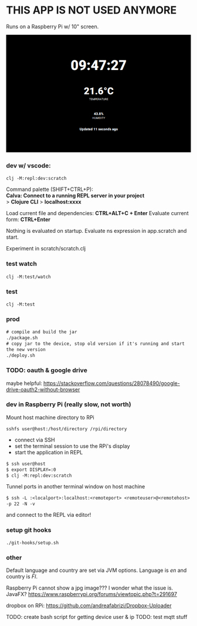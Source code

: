 # THIS APP IS NOT USED ANYMORE

Runs on a Raspberry Pi w/ 10" screen.

![dashboard](./dashboard.png)

### dev w/ vscode:
```
clj -M:repl:dev:scratch
```
Command palette (SHIFT+CTRL+P):   
**Calva: Connect to a running REPL server in your project**   
\> **Clojure CLI**
\> **localhost:xxxx**   

Load current file and dependencies: **CTRL+ALT+C + Enter**
Evaluate current form: **CTRL+Enter**

Nothing is evaluated on startup. Evaluate ns expression in app.scratch and start.

Experiment in scratch/scratch.clj

### test watch
```
clj -M:test/watch
```

### test
```
clj -M:test
```

### prod
```
# compile and build the jar
./package.sh
# copy jar to the device, stop old version if it's running and start the new version
./deploy.sh
```

### TODO: oauth & google drive
maybe helpful:
https://stackoverflow.com/questions/28078490/google-drive-oauth2-without-browser

### dev in Raspberry Pi (really slow, not worth)

Mount host machine directory to RPi
```
sshfs user@host:/host/directory /rpi/directory
```

- connect via SSH
- set the terminal session to use the RPi's display
- start the application in REPL
```
$ ssh user@host
$ export DISPLAY=:0
$ clj -M:repl:dev:scratch
```

Tunnel ports in another terminal window on host machine
```
$ ssh -L :<localport>:localhost:<remoteport> <remoteuser>@<remotehost> -p 22 -N -v
```

and connect to the REPL via editor!

### setup git hooks
```
./git-hooks/setup.sh
```

### other

Default language and country are set via JVM options. Language is *en* and country is *FI*.

Raspberry Pi cannot show a jpg image??? I wonder what the issue is. JavaFX?
https://www.raspberrypi.org/forums/viewtopic.php?t=291697

dropbox on RPi: https://github.com/andreafabrizi/Dropbox-Uploader

TODO: create bash script for getting device user & ip
TODO: test mqtt stuff
